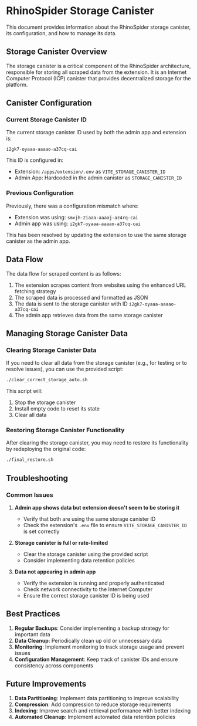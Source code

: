 # RhinoSpider Storage Canister

This document provides information about the RhinoSpider storage canister, its configuration, and how to manage its data.

## Storage Canister Overview

The storage canister is a critical component of the RhinoSpider architecture, responsible for storing all scraped data from the extension. It is an Internet Computer Protocol (ICP) canister that provides decentralized storage for the platform.

## Canister Configuration

### Current Storage Canister ID

The current storage canister ID used by both the admin app and extension is:

```
i2gk7-oyaaa-aaaao-a37cq-cai
```

This ID is configured in:
- Extension: `/apps/extension/.env` as `VITE_STORAGE_CANISTER_ID`
- Admin App: Hardcoded in the admin canister as `STORAGE_CANISTER_ID`

### Previous Configuration

Previously, there was a configuration mismatch where:
- Extension was using: `smxjh-2iaaa-aaaaj-az4rq-cai`
- Admin app was using: `i2gk7-oyaaa-aaaao-a37cq-cai`

This has been resolved by updating the extension to use the same storage canister as the admin app.

## Data Flow

The data flow for scraped content is as follows:

1. The extension scrapes content from websites using the enhanced URL fetching strategy
2. The scraped data is processed and formatted as JSON
3. The data is sent to the storage canister with ID `i2gk7-oyaaa-aaaao-a37cq-cai`
4. The admin app retrieves data from the same storage canister

## Managing Storage Canister Data

### Clearing Storage Canister Data

If you need to clear all data from the storage canister (e.g., for testing or to resolve issues), you can use the provided script:

```bash
./clear_correct_storage_auto.sh
```

This script will:
1. Stop the storage canister
2. Install empty code to reset its state
3. Clear all data

### Restoring Storage Canister Functionality

After clearing the storage canister, you may need to restore its functionality by redeploying the original code:

```bash
./final_restore.sh
```

## Troubleshooting

### Common Issues

1. **Admin app shows data but extension doesn't seem to be storing it**
   - Verify that both are using the same storage canister ID
   - Check the extension's `.env` file to ensure `VITE_STORAGE_CANISTER_ID` is set correctly

2. **Storage canister is full or rate-limited**
   - Clear the storage canister using the provided script
   - Consider implementing data retention policies

3. **Data not appearing in admin app**
   - Verify the extension is running and properly authenticated
   - Check network connectivity to the Internet Computer
   - Ensure the correct storage canister ID is being used

## Best Practices

1. **Regular Backups**: Consider implementing a backup strategy for important data
2. **Data Cleanup**: Periodically clean up old or unnecessary data
3. **Monitoring**: Implement monitoring to track storage usage and prevent issues
4. **Configuration Management**: Keep track of canister IDs and ensure consistency across components

## Future Improvements

1. **Data Partitioning**: Implement data partitioning to improve scalability
2. **Compression**: Add compression to reduce storage requirements
3. **Indexing**: Improve search and retrieval performance with better indexing
4. **Automated Cleanup**: Implement automated data retention policies

